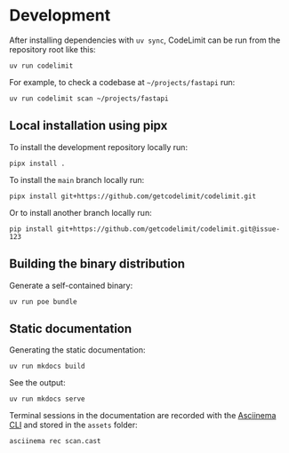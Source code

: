 # Development

After installing dependencies with `uv sync`, CodeLimit can be run from the
repository root like this:

```shell
uv run codelimit
```

For example, to check a codebase at `~/projects/fastapi` run:

```shell
uv run codelimit scan ~/projects/fastapi
```

## Local installation using pipx

To install the development repository locally run:

```shell
pipx install .
```

To install the `main` branch locally run:

```shell
pipx install git+https://github.com/getcodelimit/codelimit.git
```

Or to install another branch locally run:

```shell
pip install git+https://github.com/getcodelimit/codelimit.git@issue-123
```

## Building the binary distribution

Generate a self-contained binary:

```shell
uv run poe bundle
```

## Static documentation

Generating the static documentation:

```shell
uv run mkdocs build
```

See the output:

```shell
uv run mkdocs serve
```

Terminal sessions in the documentation are recorded with the [Asciinema
CLI](https://docs.asciinema.org/getting-started/) and stored in the `assets`
folder:

```shell
asciinema rec scan.cast
```
